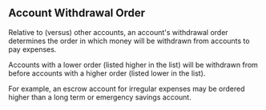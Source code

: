 ## Account Withdrawal Order

Relative to (versus) other accounts, an account's withdrawal order determines the order in which money 
will be withdrawn from accounts to pay expenses. 

Accounts with a lower order (listed higher in the list) will be withdrawn from before 
accounts with a higher order (listed lower in the list).

For example, an escrow account for irregular expenses may be ordered higher than a long term or 
emergency savings account.